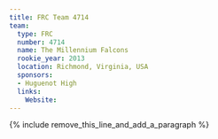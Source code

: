 ```yaml
---
title: FRC Team 4714
team:
  type: FRC
  number: 4714
  name: The Millennium Falcons
  rookie_year: 2013
  location: Richmond, Virginia, USA
  sponsors:
  - Huguenot High
  links:
    Website:
---
```


{% include remove_this_line_and_add_a_paragraph %}